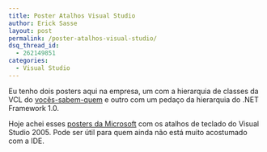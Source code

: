 ```yaml
---
title: Poster Atalhos Visual Studio
author: Erick Sasse
layout: post
permalink: /poster-atalhos-visual-studio/
dsq_thread_id:
  - 262149851
categories:
  - Visual Studio
---
```

Eu tenho dois posters aqui na empresa, um com a hierarquia de classes da VCL do [vocês-sabem-quem][1] e outro com um pedaço da hierarquia do .NET Framework 1.0.

Hoje achei esses [posters da Microsoft][2] com os atalhos de teclado do Visual Studio 2005. Pode ser útil para quem ainda não está muito acostumado com a IDE.

 [1]: http://www.ericksasse.com.br/nao-escreverei-mais-sobre-delphi/
 [2]: http://blogs.msdn.com/robcaron/archive/2007/01/29/1552795.aspx